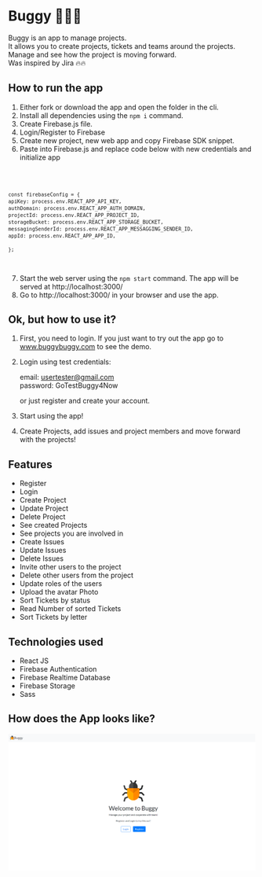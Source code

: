 # Buggy 🐛🐛🐛

Buggy is an app to manage projects.<br/> 
It allows you to create projects, tickets and teams around the projects.
Manage and see how the project is moving forward.<br/> 
Was inspired by Jira 🔥🔥

## How to run the app

1. Either fork or download the app and open the folder in the cli.
2. Install all dependencies using the `npm i` command.
3. Create Firebase.js file.
4. Login/Register to Firebase
5. Create new project, new web app and copy Firebase SDK snippet.
6. Paste into Firebase.js and replace code below with new credentials and initialize app 

<code> 

    const firebaseConfig = {
    apiKey: process.env.REACT_APP_API_KEY,
    authDomain: process.env.REACT_APP_AUTH_DOMAIN,
    projectId: process.env.REACT_APP_PROJECT_ID,
    storageBucket: process.env.REACT_APP_STORAGE_BUCKET,
    messagingSenderId: process.env.REACT_APP_MESSAGGING_SENDER_ID,
    appId: process.env.REACT_APP_APP_ID,
  
    };
    
</code>

7. Start the web server using the `npm start` command. The app will be served at http://localhost:3000/
8. Go to http://localhost:3000/ in your browser and use the app.

## Ok, but how to use it?

1. First, you need to login. If you just want to try out the app go to www.buggybuggy.com to see the demo.
2. Login using test credentials:

   email: usertester@gmail.com <br/>
   password: GoTestBuggy4Now

    or just register and create your account.
3. Start using the app!
4. Create Projects, add issues and project members and move forward with the projects!

## Features

- Register
- Login
- Create Project
- Update Project
- Delete Project
- See created Projects
- See projects you are involved in
- Create Issues
- Update Issues
- Delete Issues
- Invite other users to the project
- Delete other users from the project
- Update roles of the users
- Upload the avatar Photo
- Sort Tickets by status
- Read Number of sorted Tickets
- Sort Tickets by letter

## Technologies used

- React JS
- Firebase Authentication
- Firebase Realtime Database
- Firebase Storage
- Sass

## How does the App looks like?

![Buggy](./src/assets/BuggyHome.png)


